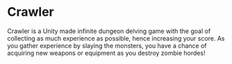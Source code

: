 # Crawler
Crawler is a Unity made infinite dungeon delving game with the goal of collecting as much experience as possible, hence increasing your score. As you gather experience by slaying the monsters, you have a chance of acquiring new weapons or equipment as you destroy zombie hordes! 
